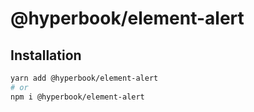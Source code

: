 # @hyperbook/element-alert

## Installation

```sh
yarn add @hyperbook/element-alert
# or
npm i @hyperbook/element-alert
```
